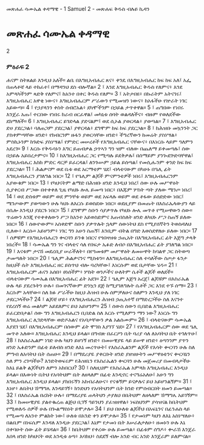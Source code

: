 ﻿
 መጽሐፈ ሳሙኤል ቀዳማዊ - 1 Samuel 2 - መጽሐፍ ቅዱስ ብሉይ ኪዳን
# መጽሐፈ ሳሙኤል ቀዳማዊ
2
### ምዕራፍ 2
ሐናም ስትጸልይ እንዲህ አለች። ልቤ በእግዚአብሔር ጸና፥ ቀንዴ በእግዚአብሔር ከፍ ከፍ አለ፤ አፌ በጠላቶቼ ላይ ተከፈተ፤ በማዳንህ ደስ ብሎኛል።
2 ፤ እንደ እግዚአብሔር ቅዱስ የለምና፥ እንደ አምላካችንም ጻድቅ የለምና፤ ከአንተ በቀር ቅዱስ የለም።
3 ፤ አትታበዩ፥ በኩራትም አትናገሩ፤ እግዚአብሔር አዋቂ ነውና፥ እግዚአብሔርም ሥራውን የሚመዝን ነውና፥ ከአፋችሁ የኵራት ነገር አይውጣ።
4 ፤ የኃያላንን ቀስት ሰብሮአል፥ ደካሞችንም በኃይል ታጥቀዋል።
5 ፤ ጠግበው የነበሩ እንጀራ አጡ፤ ተርበው የነበሩ ከራብ ዐርፈዋል፤ መካኒቱ ሰባት ወልዳለችና፥ ብዙም የወለደችው ደክማለች።
6 ፤ እግዚአብሔር ይገድላል ያድናልም፤ ወደ ሲኦል ያወርዳል፥ ያወጣል።
7 ፤ እግዚአብሔር ድሀ ያደርጋል፥ ባለጠጋም ያደርጋል፤ ያዋርዳል፥ ደግሞም ከፍ ከፍ ያደርጋል።
8 ፤ ከሕዝቡ መኳንንት ጋር ያስቀምጣቸው ዘንድ፥ የክብርንም ዙፋን ያወርሳቸው ዘንድ፥ ችግረኛውን ከመሬት ያስነሣል፥ ምስኪኑንም ከጉድፍ ያስነሣል፤ የምድር መሠረቶች የእግዚአብሔር ናቸውና፥ በእነርሱ ላይም ዓለምን አደረገ።
9 ፤ እርሱ የቅዱሳኑን እግር ይጠብቃል ኃጥኣን ግን ዝም ብለው በጨለማ ይቀመጣሉ፤ ሰው በኃይሉ አይበረታምና።
10 ፤ ከእግዚአብሔር ጋር የሚጣሉ ይደቅቃሉ፤ በሰማይም ያንጐደጕድባቸዋል፤ እግዚአብሔር እስከ ምድር ዳርቻ ይፈርዳል፤ ለንጉሡም ኃይል ይሰጣል፤ የመሲሑንም ቀንድ ከፍ ከፍ ያደርጋል።
11 ፤ ሕልቃናም ወደ ቤቱ ወደ አርማቴም ሄደ፤ ብላቴናውም በካሁኑ በዔሊ ፊት እግዚአብሔርን ያገለግል ነበር።
12 ፤ የዔሊም ልጆች ምናምንቴዎች ነበሩ፤ እግዚአብሔርንም አያውቁም ነበር።
13 ፤ የካህናትም ልማድ በሕዝቡ ዘንድ እንዲህ ነበረ፤ ሰው ሁሉ መሥዋዕት ሲያቀርብ ሥጋው በተቀቀለ ጊዜ የካህኑ ሎሌ ይመጣ ነበር፥ በእጁም ሦስት ጣት ያለው ሜንጦ ነበረ፤
14 ፤ ወደ ድስቱም ወይም ወደ ምንቸቱ ወይም ወደ አፍላሉ ወይም ወደ ቶፋው ይሰድድው ነበር፤ ሜንጦውም ያወጣውን ሁሉ ካህኑ ለእርሱ ይወስደው ነበር። ወደዚያም በመጡት በእስራኤላውያን ላይ በሴሎ እንዲህ ያደርጉ ነበር።
15 ፤ ደግሞም ስቡን ሳያቃጥሉ የካህኑ ሎሌ መጥቶ የሚሠዋውን ሰው። ጥሬውን እንጂ የተቀቀለውን ሥጋ ከአንተ አይወስድምና እጠብስለት ዘንድ ለካህኑ ሥጋ ስጠኝ ይለው ነበር።
16 ፤ ሰውዮውም። አስቀድሞ ስቡን ያቃጥሉት ኋላም ሰውነትህ ደስ የሚያሰኛትን ትወስዳለህ ቢለው፥ እርሱ። አይሆንም፥ ነገር ግን አሁን ስጠኝ፤ እንቢም ብትል በግድ እወስደዋለሁ ይለው ነበር።
17 ፤ ሰዎቹም የእግዚአብሔርን ቍርባን ይንቁ ነበርና የጎበዛዝቱ ኃጢአት በእግዚአብሔር ፊት እጅግ ታላቅ ነበረች።
18 ፤ ሳሙኤል ግን ገና ብላቴና ሳለ የበፍታ ኤፉድ ለብሶ በእግዚአብሔር ፊት ያገለግል ነበር።
19 ፤ እናቱም ታናሽ መደረቢያ ሠራችለት፥ በየዓመቱም መሥዋዕት ለመሠዋት ከባልዋ ጋር ስትወጣ ታመጣለት ነበር።
20 ፤ ዔሊም ሕልቃናንና ሚስቱን። ለእግዚአብሔር ስለ ተሳለችው ስጦታ ፋንታ ከዚህች ሴት እግዚአብሔር ዘር ይስጥህ ብሎ ባረካቸው፤ እነርሱም ወደ ቤታቸው ሄዱ።
21 ፤ እግዚአብሔርም ሐናን አሰበ፥ ፀነሰችም፥ ሦስት ወንዶችና ሁለትም ሴቶች ልጆች ወለደች። ብላቴናውም ሳሙኤል በእግዚአብሔር ፊት አደገ።
22 ፤ ዔሊም እጅግ አረጀ፤ ልጆቹም በእስራኤል ሁሉ ላይ ያደረጉትን ሁሉ፥ በመገናኛውም ድንኳን ደጅ ከሚያገለግሉት ሴቶች ጋር እንደ ተኙ ሰማ።
23 ፤ እርሱም አላቸው። ስለ ክፉ ሥራችሁ ከዚህ ሕዝብ ሁሉ ሰምቻለሁና ስለምን እንዲህ ያለ ነገር ታደርጋላችሁ?
24 ፤ ልጆቼ ሆይ፥ የእግዚአብሔርን ሕዝብ ኃጢአተኛ በማድረጋችሁ ስለ እናንተ የደረሰኝ ወሬ መልካም አይደለምና ይህ አይሆንም።
25 ፤ ሰውስ ሰውን ቢበድል እግዚአብሔር ይፈርድበታል፤ ሰው ግን እግዚአብሔርን ቢበድል ስለ እርሱ የሚለምን ማን ነው? እነርሱ ግን እግዚአብሔር ሊገድላቸው ወድዶአልና የአባታቸውን ቃል አልሰሙም።
26 ፤ ብላቴናውም ሳሙኤል እያደገ ሄደ፤ በእግዚአብሔርም በሰውም ፊት ሞገስ እያገኘ ሄደ።
27 ፤ የእግዚአብሔርም ሰው ወደ ዔሊ መጥቶ አለው። እግዚአብሔር እንዲህ ይላል። በግብጽ በፈርዖን ቤት ባሪያ ሳለ ለአባትህ ቤት ተገለጥሁ፤
28 ፤ ከእስራኤልም ነገድ ሁሉ ካህን ይሆነኝ ዘንድ፥ በመሠዊያዬ ላይ ይሠዋ ዘንድ፥ ዕጣንንም ያጥን ዘንድ ኤፉድንም በፊቴ ይለብስ ዘንድ ለእኔ መረጥሁት፤ የእስራኤልንም ልጆች የእሳት ቍርባን ሁሉ ስለ ምግብ ለአባትህ ቤት ሰጠሁ።
29 ፤ በማደሪያዬ ያቀርቡት ዘንድ ያዘዝሁትን መሥዋዕቴንና ቍርባኔን ስለ ምን ረገጣችሁ? እንድትወፍሩም የሕዝቤን የእስራኤልን ቍርባን ሁሉ መጀመሪያ በመብላታችሁ ከእኔ ይልቅ ልጆችህን ለምን አከበርህ?
30 ፤ ስለዚህም የእስራኤል አምላክ እግዚአብሔር እንዲህ ይላል። በእውነት ቤትህ የአባትህም ቤት ለዘላለም በፊቴ እንዲኖር ተናግሬአለሁ፤ አሁን ግን እግዚአብሔር እንዲህ ይላል። ያከበሩኝን አከብራለሁና፥ የናቁኝም ይናቃሉና ይህ አይሆንልኝም።
31 ፤ እነሆ፥ ለቤትህ ሽማግሌ እንዳይገኝ፥ ክንድህን የአባትህንም ቤት ክንድ የምሰብርበት ዘመን ይመጣል።
32 ፤ በእስራኤል በረከት ሁሉ፥ በማደሪያዬ ጠላትህን ታያለህ በቤትህም ለዘላለም ሽማግሌ አይገኝም።
33 ፤ ከመሠዊያዬ ያልተቈረጠ ልጅህ ቢገኝ ዓይንህን ያፈዝዘዋል፥ ነፍስህንም ያሳዝናል ከቤትህም የሚወለዱ ሰዎች ሁሉ በጐልማስነት ይሞታሉ።
34 ፤ ይህ በሁለቱ ልጆችህ በአፍኒንና በፊንሐስ ላይ የሚመጣ ለአንተ ምልክት ነው፤ ሁለቱ በአንድ ቀን ይሞታሉ።
35 ፤ የታመነም ካህን ለእኔ አስነሣለሁ፥ በልቤም በነፍሴም እንዳለ እንዲሁ ያደርጋል፤ እኔም የታመነ ቤት እሠራለታለሁ፥ ዘመኑን ሁሉ እኔ በቀባሁት ሰው ፊት ይሄዳል።
36 ፤ ከቤትህም የቀረው ሁሉ ይመጣል፥ በፊቱም ሰግዶ፥ ቍራሽ እንጀራ እበላ ዘንድ ከካህናት ወደ አንዲቱ ዕጣ፥ እባክህ፥ ስደደኝ ብሎ አንድ ብር አንድ እንጀራም ይለምናል። 
